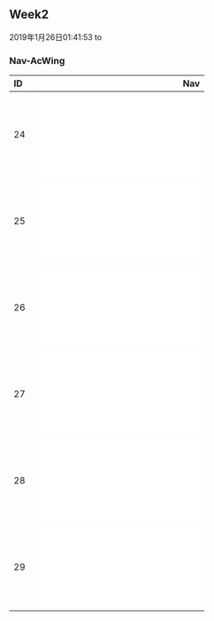 ## Week2
2019年1月26日01:41:53 to

### Nav-AcWing
| ID   |                                Nav                                           |
| :----| ----------------------------------------------------------------------------:|
| 24   | ![movingCount](1/movingCount.md)                                             |
| 25   | ![maxProductAfterCutting](2/maxProductAfterCutting.md)                       |
| 26   | ![NumberOf1](3/NumberOf1.md)                                                 |
| 27   | ![Power](4/Power.md)                                                         |
| 28   | ![deleteNode](5/deleteNode.md)                                               |
| 29   | ![deleteDuplication](6/deleteDuplication.md)                                 |

